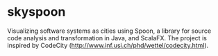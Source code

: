 # skyspoon
Visualizing software systems as cities using Spoon, a library for source code analysis and transformation in Java, and ScalaFX. The project is inspired by CodeCity (http://www.inf.usi.ch/phd/wettel/codecity.html).
